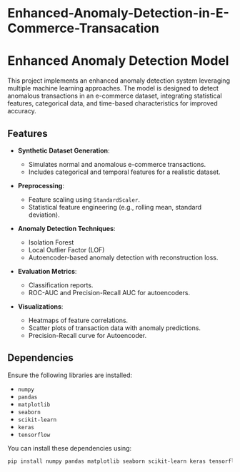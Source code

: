# Enhanced-Anomaly-Detection-in-E-Commerce-Transacation
# Enhanced Anomaly Detection Model

This project implements an enhanced anomaly detection system leveraging multiple machine learning approaches. The model is designed to detect anomalous transactions in an e-commerce dataset, integrating statistical features, categorical data, and time-based characteristics for improved accuracy.

## Features

- **Synthetic Dataset Generation**:
  - Simulates normal and anomalous e-commerce transactions.
  - Includes categorical and temporal features for a realistic dataset.

- **Preprocessing**:
  - Feature scaling using `StandardScaler`.
  - Statistical feature engineering (e.g., rolling mean, standard deviation).

- **Anomaly Detection Techniques**:
  - Isolation Forest
  - Local Outlier Factor (LOF)
  - Autoencoder-based anomaly detection with reconstruction loss.

- **Evaluation Metrics**:
  - Classification reports.
  - ROC-AUC and Precision-Recall AUC for autoencoders.

- **Visualizations**:
  - Heatmaps of feature correlations.
  - Scatter plots of transaction data with anomaly predictions.
  - Precision-Recall curve for Autoencoder.

## Dependencies

Ensure the following libraries are installed:

- `numpy`
- `pandas`
- `matplotlib`
- `seaborn`
- `scikit-learn`
- `keras`
- `tensorflow`

You can install these dependencies using:

```bash
pip install numpy pandas matplotlib seaborn scikit-learn keras tensorflow
